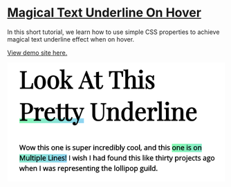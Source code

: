 # [Magical Text Underline On Hover](https://codepen.io/edwinchen85/pen/Bdrpqp)

In this short tutorial, we learn how to use simple CSS properties to achieve magical text underline effect when on hover.

[View demo site here.](https://webdevtuts.github.io/magical_text_underline_effect/)

![Preview](screenshot.png)
